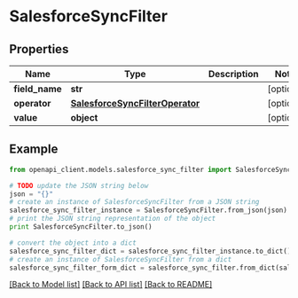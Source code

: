 # SalesforceSyncFilter


## Properties
Name | Type | Description | Notes
------------ | ------------- | ------------- | -------------
**field_name** | **str** |  | [optional] 
**operator** | [**SalesforceSyncFilterOperator**](SalesforceSyncFilterOperator.md) |  | [optional] 
**value** | **object** |  | [optional] 

## Example

```python
from openapi_client.models.salesforce_sync_filter import SalesforceSyncFilter

# TODO update the JSON string below
json = "{}"
# create an instance of SalesforceSyncFilter from a JSON string
salesforce_sync_filter_instance = SalesforceSyncFilter.from_json(json)
# print the JSON string representation of the object
print SalesforceSyncFilter.to_json()

# convert the object into a dict
salesforce_sync_filter_dict = salesforce_sync_filter_instance.to_dict()
# create an instance of SalesforceSyncFilter from a dict
salesforce_sync_filter_form_dict = salesforce_sync_filter.from_dict(salesforce_sync_filter_dict)
```
[[Back to Model list]](../README.md#documentation-for-models) [[Back to API list]](../README.md#documentation-for-api-endpoints) [[Back to README]](../README.md)


